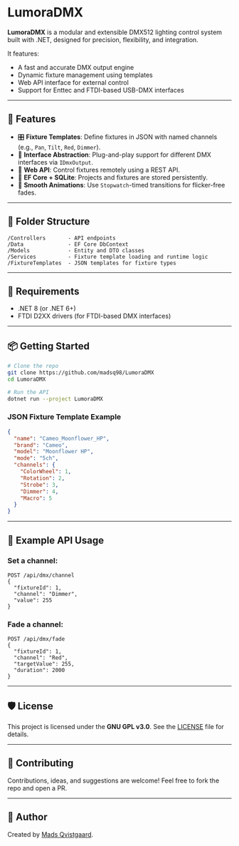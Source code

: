 ﻿# LumoraDMX

**LumoraDMX** is a modular and extensible DMX512 lighting control system built with .NET, designed for precision, flexibility, and integration.

It features:
- A fast and accurate DMX output engine
- Dynamic fixture management using templates
- Web API interface for external control
- Support for Enttec and FTDI-based USB-DMX interfaces

---

## 🚀 Features

- 🎛️ **Fixture Templates**: Define fixtures in JSON with named channels (e.g., `Pan`, `Tilt`, `Red`, `Dimmer`).
- 🔌 **Interface Abstraction**: Plug-and-play support for different DMX interfaces via `IDmxOutput`.
- 📡 **Web API**: Control fixtures remotely using a REST API.
- 💾 **EF Core + SQLite**: Projects and fixtures are stored persistently.
- 🧠 **Smooth Animations**: Use `Stopwatch`-timed transitions for flicker-free fades.

---

## 📁 Folder Structure

```
/Controllers       - API endpoints
/Data              - EF Core DbContext
/Models            - Entity and DTO classes
/Services          - Fixture template loading and runtime logic
/FixtureTemplates  - JSON templates for fixture types
```

---

## 🔧 Requirements

- .NET 8 (or .NET 6+)
- FTDI D2XX drivers (for FTDI-based DMX interfaces)

---

## 📦 Getting Started

```bash
# Clone the repo
git clone https://github.com/madsq98/LumoraDMX
cd LumoraDMX

# Run the API
dotnet run --project LumoraDMX
```

### JSON Fixture Template Example

```json
{
  "name": "Cameo_Moonflower_HP",
  "brand": "Cameo",
  "model": "Moonflower HP",
  "mode": "5ch",
  "channels": {
    "ColorWheel": 1,
    "Rotation": 2,
    "Strobe": 3,
    "Dimmer": 4,
    "Macro": 5
  }
}
```

---

## 🧪 Example API Usage

### Set a channel:
```http
POST /api/dmx/channel
{
  "fixtureId": 1,
  "channel": "Dimmer",
  "value": 255
}
```

### Fade a channel:
```http
POST /api/dmx/fade
{
  "fixtureId": 1,
  "channel": "Red",
  "targetValue": 255,
  "duration": 2000
}
```

---

## 🛡 License

This project is licensed under the **GNU GPL v3.0**. See the [LICENSE](LICENSE) file for details.

---

## 🤝 Contributing

Contributions, ideas, and suggestions are welcome! Feel free to fork the repo and open a PR.

---

## 👤 Author

Created by [Mads Qvistgaard](https://github.com/madsq98).
